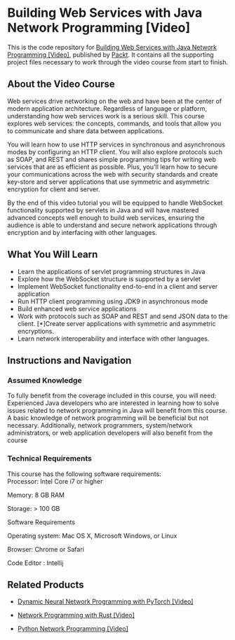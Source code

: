 # Building Web Services with Java Network Programming [Video]
This is the code repository for [Building Web Services with Java Network Programming [Video]](https://www.packtpub.com/networking-and-servers/building-web-services-java-network-programming-video?utm_source=github&utm_medium=repository&utm_campaign=9781788629614), published by [Packt](https://www.packtpub.com/?utm_source=github). It contains all the supporting project files necessary to work through the video course from start to finish.
## About the Video Course
Web services drive networking on the web and have been at the center of modern application architecture. Regardless of language or platform, understanding how web services work is a serious skill. This course explores web services: the concepts, commands, and tools that allow you to communicate and share data between applications.

You will learn how to use HTTP services in synchronous and asynchronous modes by configuring an HTTP client. You will also explore protocols such as SOAP, and REST and shares simple programming tips for writing web services that are as efficient as possible. Plus, you'll learn how to secure your communications across the web with security standards and create key-store and server applications that use symmetric and asymmetric encryption for client and server.

By the end of this video tutorial you will be equipped to handle WebSocket functionality supported by servlets in Java and will have mastered advanced concepts well enough to build web services, ensuring the audience is able to understand and secure network applications through encryption and by interfacing with other languages.


<H2>What You Will Learn</H2>
<DIV class=book-info-will-learn-text>
<UL>
<LI>Learn the applications of servlet programming structures in Java 
<LI>Explore how the WebSocket structure is supported by a servlet&nbsp; 
<LI>Implement WebSocket functionality end-to-end in a client and server application 
<LI>Run HTTP client programming using JDK9 in asynchronous mode 
<LI>Build enhanced web service applications&nbsp; 
<LI>Work with protocols such as SOAP and REST and send JSON data to the client. [*]Create server applications with symmetric and asymmetric encryptions. 
<LI>Learn network interoperability and interface with other languages. </LI></UL></DIV>

## Instructions and Navigation
### Assumed Knowledge
To fully benefit from the coverage included in this course, you will need:<br/>
Experienced Java developers who are interested in learning how to solve issues related to network programming in Java will benefit from this course. A basic knowledge of network programming will be beneficial but not necessary. Additionally, network programmers, system/network administrators, or web application developers will also benefit from the course
### Technical Requirements
This course has the following software requirements:<br/>
Processor: Intel Core i7 or higher



Memory: 8 GB RAM



Storage: > 100 GB


Software Requirements

Operating system: Mac OS X, Microsoft Windows, or Linux



Browser: Chrome  or Safari 



 Code Editor : Intellij 




## Related Products
* [Dynamic Neural Network Programming with PyTorch [Video]](https://www.packtpub.com/application-development/dynamic-neural-network-programming-pytorch-video?utm_source=github&utm_medium=repository&utm_campaign=9781789610314)

* [Network Programming with Rust [Video]](https://www.packtpub.com/application-development/network-programming-rust-video?utm_source=github&utm_medium=repository&utm_campaign=9781789348071)

* [Python Network Programming [Video]](https://www.packtpub.com/networking-and-servers/python-network-programming-video?utm_source=github&utm_medium=repository&utm_campaign=9781788479387)

